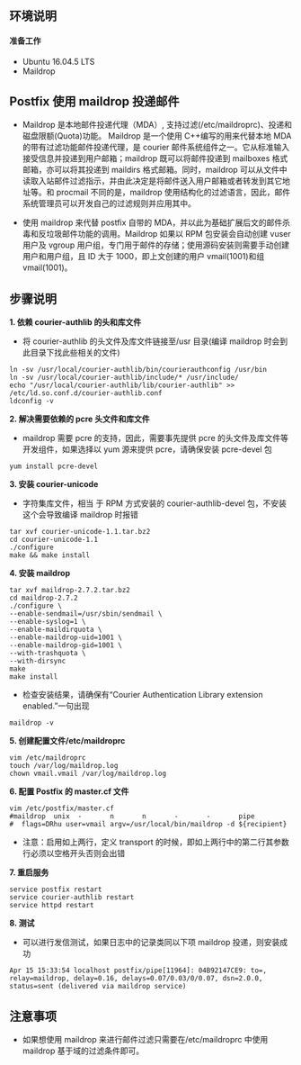 ## **环境说明**

#### 准备工作

- Ubuntu 16.04.5 LTS
- Maildrop

## **Postfix 使用 maildrop 投递邮件**

- Maildrop 是本地邮件投递代理（MDA）, 支持过滤(/etc/maildroprc)、投递和磁盘限额(Quota)功能。
  Maildrop 是一个使用 C++编写的用来代替本地 MDA 的带有过滤功能邮件投递代理，是 courier 邮件系统组件之一。它从标准输入接受信息并投递到用户邮箱；maildrop 既可以将邮件投递到 mailboxes 格式邮箱，亦可以将其投递到 maildirs 格式邮箱。同时，maildrop 可以从文件中读取入站邮件过滤指示，并由此决定是将邮件送入用户邮箱或者转发到其它地址等。和 procmail 不同的是，maildrop 使用结构化的过滤语言，因此，邮件系统管理员可以开发自己的过滤规则并应用其中。

- 使用 maildrop 来代替 postfix 自带的 MDA，并以此为基础扩展后文的邮件杀毒和反垃圾邮件功能的调用。Maildrop 如果以 RPM 包安装会自动创建 vuser 用户及 vgroup 用户组，专门用于邮件的存储；使用源码安装则需要手动创建用户和用户组，且 ID 大于 1000，即上文创建的用户 vmail(1001)和组 vmail(1001)。

## **步骤说明**

**1. 依赖 courier-authlib 的头和库文件**

- 将 courier-authlib 的头文件及库文件链接至/usr 目录(编译 maildrop 时会到此目录下找此些相关的文件)

```@Terminal
ln -sv /usr/local/courier-authlib/bin/courierauthconfig /usr/bin
ln -sv /usr/local/courier-authlib/include/* /usr/include/
echo "/usr/local/courier-authlib/lib/courier-authlib" >> /etc/ld.so.conf.d/courier-authlib.conf
ldconfig -v
```

**2. 解决需要依赖的 pcre 头文件和库文件**

- maildrop 需要 pcre 的支持，因此，需要事先提供 pcre 的头文件及库文件等开发组件，如果选择以 yum 源来提供 pcre，请确保安装 pcre-devel 包

```@Terminal
yum install pcre-devel
```

**3. 安装 courier-unicode**

- 字符集库文件，相当 于 RPM 方式安装的 courier-authlib-devel 包，不安装这个会导致编译 maildrop 时报错

```@Terminal
tar xvf courier-unicode-1.1.tar.bz2
cd courier-unicode-1.1
./configure
make && make install
```

**4. 安装 maildrop**

```@Terminal
tar xvf maildrop-2.7.2.tar.bz2
cd maildrop-2.7.2
./configure \
--enable-sendmail=/usr/sbin/sendmail \
--enable-syslog=1 \
--enable-maildirquota \
--enable-maildrop-uid=1001 \
--enable-maildrop-gid=1001 \
--with-trashquota \
--with-dirsync
make
make install
```

- 检查安装结果，请确保有“Courier Authentication Library extension enabled.”一句出现

```@Terminal
maildrop -v
```

**5. 创建配置文件/etc/maildroprc**

```@Terminal
vim /etc/maildroprc
touch /var/log/maildrop.log
chown vmail.vmail /var/log/maildrop.log
```

**6. 配置 Postfix 的 master.cf 文件**

```@Terminal
vim /etc/postfix/master.cf
#maildrop  unix  -       n       n       -       -       pipe
#  flags=DRhu user=vmail argv=/usr/local/bin/maildrop -d ${recipient}
```

- 注意：启用如上两行，定义 transport 的时候，即如上两行中的第二行其参数行必须以空格开头否则会出错

**7. 重启服务**

```@Terminal
service postfix restart
service courier-authlib restart
service httpd restart
```

**8. 测试**

- 可以进行发信测试，如果日志中的记录类同以下项 maildrop 投递，则安装成功

```
Apr 15 15:33:54 localhost postfix/pipe[11964]: 04B92147CE9: to=, relay=maildrop, delay=0.16, delays=0.07/0.03/0/0.07, dsn=2.0.0, status=sent (delivered via maildrop service)
```

## **注意事项**

- 如果想使用 maildrop 来进行邮件过滤只需要在/etc/maildroprc 中使用 maildrop 基于域的过滤条件即可。

